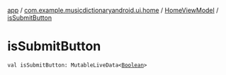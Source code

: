 [app](../../index.md) / [com.example.musicdictionaryandroid.ui.home](../index.md) / [HomeViewModel](index.md) / [isSubmitButton](./is-submit-button.md)

# isSubmitButton

`val isSubmitButton: MutableLiveData<`[`Boolean`](https://kotlinlang.org/api/latest/jvm/stdlib/kotlin/-boolean/index.html)`>`